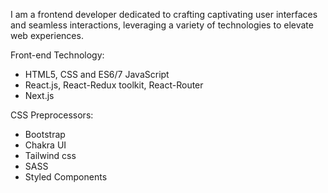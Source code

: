 I am a frontend developer dedicated to crafting captivating user interfaces and seamless interactions, leveraging a variety of technologies to elevate web experiences.

Front-end Technology: 

- HTML5, CSS and ES6/7 JavaScript
- React.js, React-Redux toolkit, React-Router
- Next.js 

CSS Preprocessors: 

- Bootstrap
- Chakra UI
- Tailwind css
- SASS
- Styled Components
